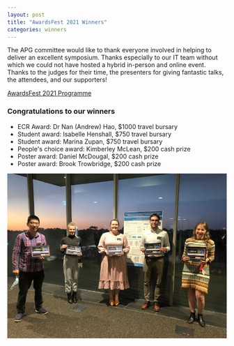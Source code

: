 ```yaml
---
layout: post
title: "AwardsFest 2021 Winners"
categories: winners
---
```


The APG committee would like to thank everyone involved in helping to deliver an excellent symposium. 
Thanks especially to our IT team without which we could not have hosted a hybrid in-person and online event. 
Thanks to the judges for their time, the presenters for giving fantastic talks, the attendees, and our supporters!

[AwardsFest 2021 Programme][1]

### Congratulations to our winners

 - ECR Award: Dr Nan (Andrew) Hao, $1000 travel bursary
 - Student award: Isabelle Henshall, $750 travel bursary
 - Student award: Marina Zupan, $750 travel bursary
 - People's choice award: Kimberley McLean, $200 cash prize
 - Poster award: Daniel McDougal, $200 cash prize
 - Poster award: Brook Trowbridge, $200 cash prize

![](/assets/images/2021_awardsfest_winners.jpg)

[1]:/assets/docs/AwardsFest2021.pdf
